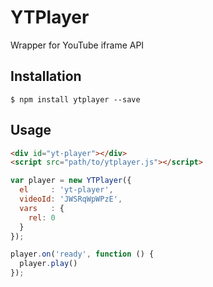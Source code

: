 YTPlayer
===

Wrapper for YouTube iframe API

## Installation

```
$ npm install ytplayer --save
```

## Usage

```html
<div id="yt-player"></div>
<script src="path/to/ytplayer.js"></script>
```

```js
var player = new YTPlayer({
  el     : 'yt-player',
  videoId: 'JWSRqWpWPzE',
  vars   : {
    rel: 0
  }
});

player.on('ready', function () {
  player.play()
});
```
